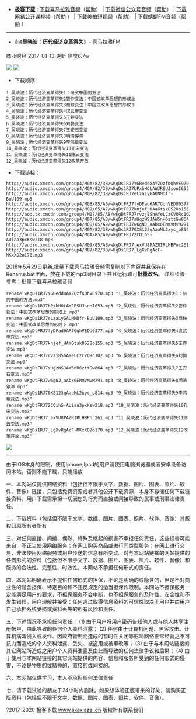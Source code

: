 - [**极客下载**](http://jikexiazai.cn/) : 
[下载喜马拉雅音频](http://jikexiazai.cn/xmlyxz.html)（[帮助](http://jikexiazai.cn/xmly_help.html)） | 
[下载微信公众号音频](http://jikexiazai.cn/wxxz.html)（[帮助](http://jikexiazai.cn/wxxz_help.html)） | 
[下载网易公开课视频](http://jikexiazai.cn/gkkxz.html)（[帮助](http://jikexiazai.cn/wygkk_help.html) ） | 
[下载美拍短视频](http://jikexiazai.cn/mpxz.html)（[帮助](http://jikexiazai.cn/mpxz_help.html)） | 
[下载蜻蜓FM音频](http://jikexiazai.cn/qtfm.html)（[帮助](http://jikexiazai.cn/qtfm_help.html) ） 

-----------------------------------------------------------

- 👍《[**吴晓波：历代经济变革得失**](https://www.ximalaya.com/shangye/291242/)》- [喜马拉雅FM](https://www.ximalaya.com/)

商业财经 2017-01-13 更新 热度6.7w

<p><img src="http://photocdn.sohu.com/20140116/Img393627065.jpg?raw=true"/>
<img src="http://img1.gtimg.com/v/pics/hv1/164/14/934/60737084.png?raw=true"/></p>

- 下载顺序:
```
1_吴晓波：历代经济变革得失1：研究中国的方法
2_吴晓波：历代经济变革得失2管仲变法：中国式改革思想的形成上
3_吴晓波：历代经济变革得失3商鞅变法：中国式改革思想的形成下
4_吴晓波：历代经济变革得失4汉武帝变法
5_吴晓波：历代经济变革得失5王莽变法
6_吴晓波：历代经济变革得失6刘晏变法
7_吴晓波：历代经济变革得失7王安石变法
8_吴晓波：历代经济变革得失8明清停滞
9_吴晓波：历代经济变革得失9李鸿章变法
10_吴晓波：历代经济变革得失10孔宋变法
11_吴晓波：历代经济变革得失11陈云变法
12_吴晓波：历代经济变革得失12改革开放
```
- 下载链接：
```
http://audio.xmcdn.com/group4/M0A/82/38/wKgDs1RJ7YGBedd8AYZQzfKQhvE970.mp3
http://audio.xmcdn.com/group4/M0A/82/38/wKgDs1RJ7bPxbHOLAWJRSUJsonI653.mp3
http://audio.xmcdn.com/group4/M08/82/38/wKgDs1RJ7eLzaLyGAUNMDfr-BuU109.mp3
http://audio.xmcdn.com/group4/M08/85/A6/wKgDtFRJ7fyDFad6AR7GqhVEDU0377.mp3
http://audio.xmcdn.com/group4/M09/85/A7/wKgDtFRJ7knjef_HAaGtsk8S28o155.mp3
http://aod.tx.xmcdn.com/group4/M07/85/A8/wKgDtFRJ7rvzj8ShAYeLCzCVQRc102.mp3
http://audio.xmcdn.com/group4/M07/85/A8/wKgDtFRJ7sHgzWSJAW5nH6zttGw864.mp3
http://audio.xmcdn.com/group4/M08/85/A9/wKgDtFRJ7w6gNJ_aAbx6EMmVMvM291.mp3
http://audio.xmcdn.com/group4/M0A/82/3B/wKgDs1RJ70XS123qAaaML2xyc_o814.mp3
http://audio.xmcdn.com/group4/M0A/85/A9/wKgDtFRJ72CQihS-AUiaa3pxKsw218.mp3
http://audio.xmcdn.com/group4/M09/85/AB/wKgDtFRJ7_exVU8PAZRIRLHBPnc261.mp3
http://audio.xmcdn.com/group4/M07/82/3D/wKgDs1RJ7_LgXvRgAcF-MKxXD2o170.mp3
```

2018年5月29日更新,批量下载喜马拉雅音频需复制以下内容并且保存在Rename.bat里面，放在下载的mp3同目录下并且运行即可**批量改名**。 
  详细步骤参考：[批量下载喜马拉雅音频](http://jikexiazai.cn/xmlyxzbat_help.html) 

```
rename wKgDs1RJ7YGBedd8AYZQzfKQhvE970.mp3 "1_吴晓波：历代经济变革得失1：研究中国的方法.mp3"
rename wKgDs1RJ7bPxbHOLAWJRSUJsonI653.mp3 "2_吴晓波：历代经济变革得失2管仲变法：中国式改革思想的形成上.mp3"
rename wKgDs1RJ7eLzaLyGAUNMDfr-BuU109.mp3 "3_吴晓波：历代经济变革得失3商鞅变法：中国式改革思想的形成下.mp3"
rename wKgDtFRJ7fyDFad6AR7GqhVEDU0377.mp3 "4_吴晓波：历代经济变革得失4汉武帝变法.mp3"
rename wKgDtFRJ7knjef_HAaGtsk8S28o155.mp3 "5_吴晓波：历代经济变革得失5王莽变法.mp3"
rename wKgDtFRJ7rvzj8ShAYeLCzCVQRc102.mp3 "6_吴晓波：历代经济变革得失6刘晏变法.mp3"
rename wKgDtFRJ7sHgzWSJAW5nH6zttGw864.mp3 "7_吴晓波：历代经济变革得失7王安石变法.mp3"
rename wKgDtFRJ7w6gNJ_aAbx6EMmVMvM291.mp3 "8_吴晓波：历代经济变革得失8明清停滞.mp3"
rename wKgDs1RJ70XS123qAaaML2xyc_o814.mp3 "9_吴晓波：历代经济变革得失9李鸿章变法.mp3"
rename wKgDtFRJ72CQihS-AUiaa3pxKsw218.mp3 "10_吴晓波：历代经济变革得失10孔宋变法.mp3"
rename wKgDtFRJ7_exVU8PAZRIRLHBPnc261.mp3 "11_吴晓波：历代经济变革得失11陈云变法.mp3"
rename wKgDs1RJ7_LgXvRgAcF-MKxXD2o170.mp3 "12_吴晓波：历代经济变革得失12改革开放.mp3"
```
<img src="http://ww4.sinaimg.cn/large/5e8cb366jw1ebo2h9ficij20fa0bcjt7.jpg?raw=true"/>

-----------------------------------------------------------

由于IOS本身的限制，使用Iphone,Ipad的用户请使用电脑浏览器或者安卓设备访问本站，否则不能下载，只能播放

一、本网站仅提供网络资料（包括但不限于文字、数据、图片、图表、照片、软件、音像）链接，只包括免费资源或者其他公开下载资源，本身不存储任何下载链接资料。用户下载需承担一切因您的行为而直接或间接导致的民事或刑事法律责任。

二、下载资料（包括但不限于文字、数据、图片、图表、照片、软件、音像）其版权归原所有者所有

三、对任何直接、间接、偶然、特殊及继起的损害不承担任何责任，这些损害可能来自：不正当使用网络服务；在网上购买商品或进行同类型服务；在网上进行交易，非法使用网络服务或用户传送的信息有所变动。对与本网站链接的网站提供的任何形式的资料（包括但不限于文字、数据、图片、图表、照片、软件、音像）和服务的合法性、完整性、时效性，本网站不承担任何形式的责任。

四、本网站明确表示不提供任何形式的担保，不论是明确的或隐含的，但是不对商业性的隐含担保、特定目的和不违反规定的适当担保作限制。本网站不担保服务一定能满足用户的要求，不担保服务不会中断，也不担保服务的及时性、安全性和不发生错误。用户理解并接受：任何通过取得信息资料的可信性取决于用户并由用户自己承担系统受损或资料丢失的所有风险和责任。

五、下述情况不承担任何责任： (1) 由于用户将用户密码告知他人或与他人共享注册帐户，由此导致的任何个人资料泄露； (2) 任何由于计算机问题、黑客攻击、计算机病毒侵入或发作、因政府管制而造成的暂时性关闭等影响网络正常经营之不可抗力而造成的个人资料泄露、丢失、被盗用或被窜改等； (3) 由于与本网站链接的其它网站所造成之用户个人资料泄露及由此而导致的任何法律争议和后果； (4) 由于使用与本网站链接的其它网站提供的内容、信息和服务所受到的任何形式的侵害，不论是物质的或精神的，直接的或间接的。

六、本网站仅供学习，本人不承担任何法律责任

七、请下载试验的朋友于24小时内删除。如果想体验正版带来的好处，请购买正版资料（包括但不限于文字、数据、图片、图表、照片、软件、音像）。

?2017-2020 极客下载 www.jikexiazai.cn 版权所有联系我们	
